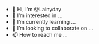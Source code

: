 - 👋 Hi, I’m @Lainyday
- 👀 I’m interested in ...
- 🌱 I’m currently learning ...
- 💞️ I’m looking to collaborate on ...
- 📫 How to reach me ...

<!---
Lainyday/Lainyday is a ✨ special ✨ repository because its `README.md` (this file) appears on your GitHub profile.
You can click the Preview link to take a look at your changes.
--->
